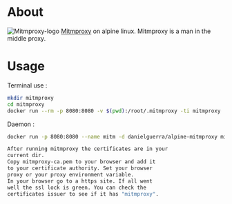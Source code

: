
# About

![Mitmproxy-logo](https://mitmproxy.org/mitmproxy-long.png) [Mitmproxy](http://mitmproxy.org) on alpine linux.
Mitmproxy is a man in the middle proxy.

# Usage

Terminal use :
```bash
mkdir mitmproxy
cd mitmproxy
docker run --rm -p 8080:8080 -v $(pwd):/root/.mitmproxy -ti mitmproxy
```

 Daemon :
 ```bash
 docker run -p 8080:8080 --name mitm -d danielguerra/alpine-mitmproxy mitmdump

After running mitmproxy the certificates are in your
current dir.
Copy mitmproxy-ca.pem to your browser and add it
to your certificate authority. Set your browser
proxy or your proxy environment variable.
In your browser go to a https site. If all went
well the ssl lock is green. You can check the
certificates issuer to see if it has "mitmproxy".
